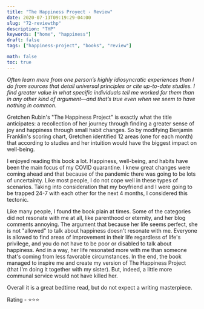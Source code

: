 ```yaml
---
title: "The Happiness Proyect - Review"
date: 2020-07-13T09:19:29-04:00
slug: "72-reviewthp"
description: "THP"
keywords: ["home", "happiness"]
draft: false
tags: ["happiness-project", "books", "review"]

math: false
toc: true
---
```


<cite>Often learn more from one person’s highly idiosyncratic experiences than I do from sources that detail universal principles or cite up-to-date studies. I find greater value in what specific individuals tell me worked for them than in any other kind of argument—and that’s true even when we seem to have nothing in common.</cite>

Gretchen Rubin's "The Happiness Project" is exactly what the title anticipates: a recollection of her journey through finding a greater sense of joy and happiness through small habit changes. So by modifying Benjamin Franklin's scoring chart, Gretchen identified 12 areas (one for each month) that according to studies and her intuition would have the biggest impact on well-being.

I enjoyed reading this book a lot. Happiness, well-being, and habits have been the main focus of my COVID quarantine. I knew great changes were coming ahead and that because of the pandemic there was going to be lots of uncertainty. Like most people, I do not cope well in these types of scenarios. Taking into consideration that my boyfriend and I were going to be trapped 24-7 with each other for the next 4 months, I considered this tectonic.

Like many people, I found the book plain at times. Some of the categories did not resonate with me at all, like parenthood or eternity, and her blog comments annoying. The argument that because her life seems perfect, she is not "allowed" to talk about happiness doesn't resonate with me. Everyone is allowed to find areas of improvement in their life regardless of life's privilege, and you do not have to be poor or disabled to talk about happiness. And in a way, her life resonated more with me than someone that's coming from less favorable circumstances. In the end, the book managed to inspire me and create my version of The Happiness Project (that I'm doing it together with my sister). But, indeed, a little more communal service would not have killed her. 

Overall it is a great bedtime read, but do not expect a writing masterpiece. 

Rating - ⭐⭐⭐